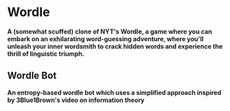 # Wordle

**A (somewhat scuffed) clone of NYT's Wordle, a game where you can embark on an exhilarating word-guessing adventure, where you'll unleash your inner wordsmith to crack hidden words and experience the thrill of linguistic triumph.**

## Wordle Bot

**An entropy-based wordle bot which uses a simplified approach inspired by 3Blue1Brown's video on information theory**
